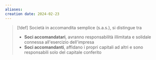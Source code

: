 ```yaml
---
aliases: 
creation date: 2024-02-23
---
```


>[!def]
>Società in accomandita semplice (s.a.s.),  si distingue tra
> - **Soci accomandatari**, avranno responsabilità illimitata e solidale connessa all'esercizio dell'impresa
> - **Soci accomandanti**, affidano i propri capitali ad altri e sono responsabili solo del capitale conferito